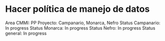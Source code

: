 # Hacer política de manejo de datos

Area CMMI: PP
Proyecto: Campanario, Monarca, Nefro
Status Campanario: In progress
Status Monarca: In progress
Status Nefro: In progress
Status general: In progress